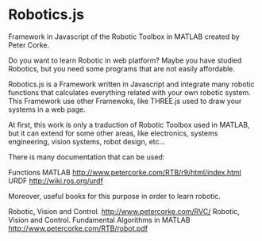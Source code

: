 Robotics.js
===========

Framework in Javascript of the Robotic Toolbox in MATLAB created by Peter Corke.

Do you want to learn Robotic in web platform? 
Maybe you have studied Robotics, but you need some programs that are not easily affordable.

Robotics.js is a Framework written in Javascript and integrate many robotic functions that calculates everything related with your own robotic system.
This Framework use other Framewoks, like THREE.js used to draw your systems in a web page.

At first, this work is only a traduction of Robotic Toolbox used in MATLAB, but it can extend for some other areas, like electronics, systems engineering, vision systems, robot design, etc...


There is many documentation that can be used:

Functions MATLAB  http://www.petercorke.com/RTB/r9/html/index.html
URDF http://wiki.ros.org/urdf

Moreover, useful books for this purpose in order to learn robotic.

Robotic, Vision and Control.    http://www.petercorke.com/RVC/
Robotic, Vision and Control. Fundamental Algorithms in MATLAB     http://www.petercorke.com/RTB/robot.pdf
